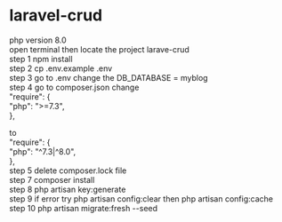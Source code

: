 # laravel-crud
php version 8.0 <br>
open terminal then locate the project larave-crud <br>
step 1 npm install <br>
step 2 cp .env.example .env <br>
step 3 go to .env change the DB_DATABASE = myblog <br>
step 4 go to composer.json
change <br>
"require": {<br>
    "php": ">=7.3",<br>
},<br>

to <br>
"require": {<br>
    "php": "^7.3|^8.0",<br>
}, <br>
step 5 delete composer.lock file <br>
step 7 composer install <br>
step 8 php artisan key:generate <br>
step 9 if error try php artisan config:clear then php artisan config:cache <br>
step 10 php artisan migrate:fresh --seed
